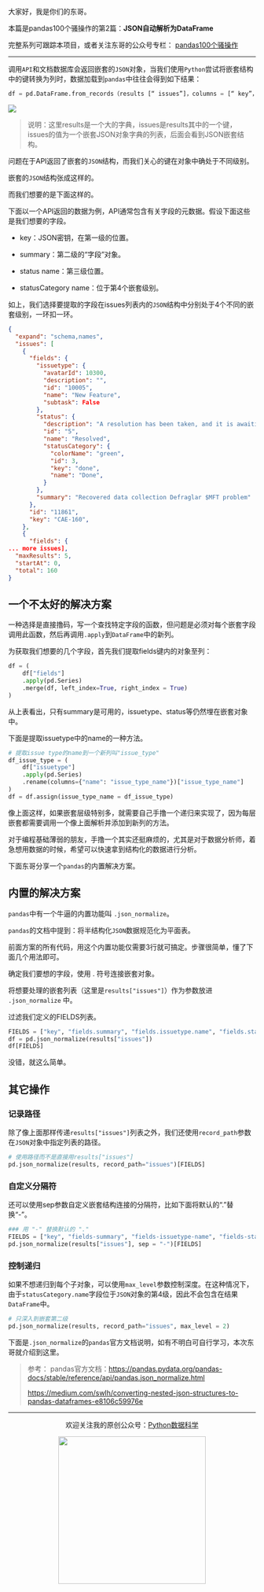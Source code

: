 大家好，我是你们的东哥。

本篇是pandas100个骚操作的第2篇：**JSON自动解析为DataFrame**

完整系列可跟踪本项目，或者关注东哥的公众号专栏： [pandas100个骚操作](https://mp.weixin.qq.com/mp/appmsgalbum?__biz=MzUzODYwMDAzNA==&action=getalbum&album_id=1699019347278561282#wechat_redirect)

---

调用`API`和文档数据库会返回嵌套的`JSON`对象，当我们使用`Python`尝试将嵌套结构中的键转换为列时，数据加载到`pandas`中往往会得到如下结果：
```python
df = pd.DataFrame.from_records（results [“ issues”]，columns = [“ key”，“ fields”]）
```
![](https://mmbiz.qpic.cn/sz_mmbiz_png/NOM5HN2icXzxuqckUGfvF4zGQ4Z1FofKWGeO2VBzJVJouKBRIf2lNWfU1M1icYzx7zXLNDtaiatJYS8AfHibTx6iaFQ/640?wx_fmt=png&tp=webp&wxfrom=5&wx_lazy=1&wx_co=1)

>说明：这里results是一个大的字典，issues是results其中的一个键，issues的值为一个嵌套JSON对象字典的列表，后面会看到JSON嵌套结构。

问题在于API返回了嵌套的`JSON`结构，而我们关心的键在对象中确处于不同级别。

嵌套的`JSON`结构张成这样的。


而我们想要的是下面这样的。



下面以一个API返回的数据为例，API通常包含有关字段的元数据。假设下面这些是我们想要的字段。

- key：JSON密钥，在第一级的位置。

- summary：第二级的“字段”对象。

- status name：第三级位置。

- statusCategory name：位于第4个嵌套级别。

如上，我们选择要提取的字段在issues列表内的`JSON`结构中分别处于4个不同的嵌套级别，一环扣一环。
```json
{
  "expand": "schema,names",
  "issues": [
    {
      "fields": {
        "issuetype": {
          "avatarId": 10300,
          "description": "",
          "id": "10005",
          "name": "New Feature",
          "subtask": False
        },
        "status": {
          "description": "A resolution has been taken, and it is awaiting verification by reporter. From here issues are either reopened, or are closed.",
          "id": "5",
          "name": "Resolved",
          "statusCategory": {
            "colorName": "green",
            "id": 3,
            "key": "done",
            "name": "Done",
          }
        },
        "summary": "Recovered data collection Defraglar $MFT problem"
      },
      "id": "11861",
      "key": "CAE-160",
    },
    {
      "fields": { 
... more issues],
  "maxResults": 5,
  "startAt": 0,
  "total": 160
}
```

## 一个不太好的解决方案

一种选择是直接撸码，写一个查找特定字段的函数，但问题是必须对每个嵌套字段调用此函数，然后再调用`.apply`到`DataFrame`中的新列。

为获取我们想要的几个字段，首先我们提取fields键内的对象至列：
```python
df = (
    df["fields"]
    .apply(pd.Series)
    .merge(df, left_index=True, right_index = True)
)
```


从上表看出，只有summary是可用的，issuetype、status等仍然埋在嵌套对象中。

下面是提取issuetype中的name的一种方法。
```python
# 提取issue type的name到一个新列叫"issue_type"
df_issue_type = (
    df["issuetype"]
    .apply(pd.Series)
    .rename(columns={"name": "issue_type_name"})["issue_type_name"]
)
df = df.assign(issue_type_name = df_issue_type)
```

像上面这样，如果嵌套层级特别多，就需要自己手撸一个递归来实现了，因为每层嵌套都需要调用一个像上面解析并添加到新列的方法。

对于编程基础薄弱的朋友，手撸一个其实还挺麻烦的，尤其是对于数据分析师，着急想用数据的时候，希望可以快速拿到结构化的数据进行分析。

下面东哥分享一个`pandas`的内置解决方案。


## 内置的解决方案

`pandas`中有一个牛逼的内置功能叫 `.json_normalize`。

`pandas`的文档中提到：将半结构化`JSON`数据规范化为平面表。

前面方案的所有代码，用这个内置功能仅需要3行就可搞定。步骤很简单，懂了下面几个用法即可。

确定我们要想的字段，使用 . 符号连接嵌套对象。

将想要处理的嵌套列表（这里是`results["issues"]`）作为参数放进 `.json_normalize` 中。

过滤我们定义的FIELDS列表。
```python
FIELDS = ["key", "fields.summary", "fields.issuetype.name", "fields.status.name", "fields.status.statusCategory.name"]
df = pd.json_normalize(results["issues"])
df[FIELDS]
```


没错，就这么简单。


## 其它操作

### 记录路径

除了像上面那样传递`results["issues"]`列表之外，我们还使用`record_path`参数在`JSON`对象中指定列表的路径。
```python
# 使用路径而不是直接用results["issues"]
pd.json_normalize(results, record_path="issues")[FIELDS]
```
### 自定义分隔符

还可以使用sep参数自定义嵌套结构连接的分隔符，比如下面将默认的“.”替换“-”。
```python
### 用 "-" 替换默认的 "."
FIELDS = ["key", "fields-summary", "fields-issuetype-name", "fields-status-name", "fields-status-statusCategory-name"]
pd.json_normalize(results["issues"], sep = "-")[FIELDS]
```
### 控制递归

如果不想递归到每个子对象，可以使用`max_level`参数控制深度。在这种情况下，由于`statusCategory.name`字段位于`JSON`对象的第4级，因此不会包含在结果`DataFrame`中。
```python
# 只深入到嵌套第二级
pd.json_normalize(results, record_path="issues", max_level = 2)
```
下面是`.json_normalize`的`pandas`官方文档说明，如有不明白可自行学习，本次东哥就介绍到这里。


>参考：
>pandas官方文档：https://pandas.pydata.org/pandas-docs/stable/reference/api/pandas.json_normalize.html
>
>https://medium.com/swlh/converting-nested-json-structures-to-pandas-dataframes-e8106c59976e


---

<div align=center>
<p>欢迎关注我的原创公众号：<a href="https://mp.weixin.qq.com/s/QKGi7bO3mpCWmsFEwuFFTw">Python数据科学</a></p>
</div>

<div align=center>
<img src="https://github.com/xiaoyusmd/PythonDataScience/blob/main/images/%E5%85%AC%E4%BC%97%E5%8F%B7%E4%BA%8C%E7%BB%B4%E7%A0%81.jpg?raw=true" width="300" height="300" />
</div>

